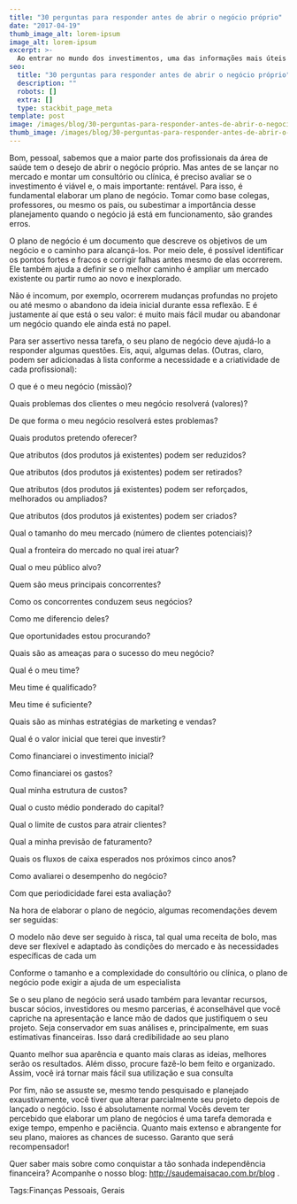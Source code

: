 ```yaml
---
title: "30 perguntas para responder antes de abrir o negócio próprio"
date: "2017-04-19"
thumb_image_alt: lorem-ipsum
image_alt: lorem-ipsum
excerpt: >-
  Ao entrar no mundo dos investimentos, uma das informações mais úteis para começar a aplicar é saber o seu perfil. Isto porque esse dado funciona como uma espécie de norte para entender sua tolerância a riscos e também quais são as melhores aplicações para os seus objetivos.
seo:
  title: "30 perguntas para responder antes de abrir o negócio próprio"
  description: ""
  robots: []
  extra: []
  type: stackbit_page_meta
template: post
image: /images/blog/30-perguntas-para-responder-antes-de-abrir-o-negocio-proprio.jpg
thumb_image: /images/blog/30-perguntas-para-responder-antes-de-abrir-o-negocio-proprio.jpg
---
```


Bom, pessoal, sabemos que a maior parte dos profissionais da área de saúde tem o desejo de abrir o negócio próprio. Mas antes de se lançar no mercado e montar um consultório ou clínica, é preciso avaliar se o investimento é viável e, o mais importante: rentável. Para isso, é fundamental elaborar um plano de negócio. Tomar como base colegas, professores, ou mesmo os pais, ou subestimar a importância desse planejamento quando o negócio já está em funcionamento, são grandes erros.

O plano de negócio é um documento que descreve os objetivos de um negócio e o caminho para alcançá-los. Por meio dele, é possível identificar os pontos fortes e fracos e corrigir falhas antes mesmo de elas ocorrerem. Ele também ajuda a definir se o melhor caminho é ampliar um mercado existente ou partir rumo ao novo e inexplorado.

Não é incomum, por exemplo, ocorrerem mudanças profundas no projeto ou até mesmo o abandono da ideia inicial durante essa reflexão. E é justamente aí que está o seu valor: é muito mais fácil mudar ou abandonar um negócio quando ele ainda está no papel.

Para ser assertivo nessa tarefa, o seu plano de negócio deve ajudá-lo a responder algumas questões. Eis, aqui, algumas delas. (Outras, claro, podem ser adicionadas à lista conforme a necessidade e a criatividade de cada profissional):

O que é o meu negócio (missão)?

Quais problemas dos clientes o meu negócio resolverá (valores)?

De que forma o meu negócio resolverá estes problemas?

Quais produtos pretendo oferecer?

Que atributos (dos produtos já existentes) podem ser reduzidos?

Que atributos (dos produtos já existentes) podem ser retirados?

Que atributos (dos produtos já existentes) podem ser reforçados, melhorados ou ampliados?

Que atributos (dos produtos já existentes) podem ser criados?

Qual o tamanho do meu mercado (número de clientes potenciais)?

Qual a fronteira do mercado no qual irei atuar?

Qual o meu público alvo?

Quem são meus principais concorrentes?

Como os concorrentes conduzem seus negócios?

Como me diferencio deles?

Que oportunidades estou procurando?

Quais são as ameaças para o sucesso do meu negócio?

Qual é o meu time?

Meu time é qualificado?

Meu time é suficiente?

Quais são as minhas estratégias de marketing e vendas?

Qual é o valor inicial que terei que investir?

Como financiarei o investimento inicial?

Como financiarei os gastos?

Qual minha estrutura de custos?

Qual o custo médio ponderado do capital?

Qual o limite de custos para atrair clientes?

Qual a minha previsão de faturamento?

Quais os fluxos de caixa esperados nos próximos cinco anos?

Como avaliarei o desempenho do negócio?

Com que periodicidade farei esta avaliação?

Na hora de elaborar o plano de negócio, algumas recomendações devem ser seguidas:

O modelo não deve ser seguido à risca, tal qual uma receita de bolo, mas deve ser flexível e adaptado às condições do mercado e às necessidades específicas de cada um

Conforme o tamanho e a complexidade do consultório ou clínica, o plano de negócio pode exigir a ajuda de um especialista

Se o seu plano de negócio será usado também para levantar recursos, buscar sócios, investidores ou mesmo parcerias, é aconselhável que você capriche na apresentação e lance mão de dados que justifiquem o seu projeto. Seja conservador em suas análises e, principalmente, em suas estimativas financeiras. Isso dará credibilidade ao seu plano

Quanto melhor sua aparência e quanto mais claras as ideias, melhores serão os resultados. Além disso, procure fazê-lo bem feito e organizado. Assim, você irá tornar mais fácil sua utilização e sua consulta

Por fim, não se assuste se, mesmo tendo pesquisado e planejado exaustivamente, você tiver que alterar parcialmente seu projeto depois de lançado o negócio. Isso é absolutamente normal
Vocês devem ter percebido que elaborar um plano de negócios é uma tarefa demorada e exige tempo, empenho e paciência. Quanto mais extenso e abrangente for seu plano, maiores as chances de sucesso. Garanto que será recompensador!

Quer saber mais sobre como conquistar a tão sonhada independência financeira? Acompanhe o nosso blog: http://saudemaisacao.com.br/blog .

Tags:Finanças Pessoais, Gerais
